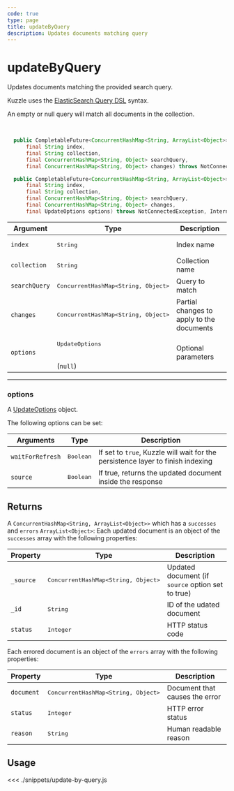```yaml
---
code: true
type: page
title: updateByQuery
description: Updates documents matching query
---
```


# updateByQuery

Updates documents matching the provided search query.

Kuzzle uses the [ElasticSearch Query DSL](https://www.elastic.co/guide/en/elasticsearch/reference/7.4/query-dsl.html) syntax.

An empty or null query will match all documents in the collection.

<br/>

```java
  public CompletableFuture<ConcurrentHashMap<String, ArrayList<Object>>> updateByQuery(
      final String index,
      final String collection,
      final ConcurrentHashMap<String, Object> searchQuery,
      final ConcurrentHashMap<String, Object> changes) throws NotConnectedException, InternalException

  public CompletableFuture<ConcurrentHashMap<String, ArrayList<Object>>> updateByQuery(
      final String index,
      final String collection,
      final ConcurrentHashMap<String, Object> searchQuery,
      final ConcurrentHashMap<String, Object> changes,
      final UpdateOptions options) throws NotConnectedException, InternalException
```

| Argument           | Type                                         | Description     |
| ------------------ | -------------------------------------------- | --------------- |
| `index`            | <pre>String</pre>                            | Index name      |
| `collection`       | <pre>String</pre>                            | Collection name |
| `searchQuery`      | <pre>ConcurrentHashMap<String, Object></pre> | Query to match  |
| `changes`          | <pre>ConcurrentHashMap<String, Object></pre> | Partial changes to apply to the documents |
| `options`          | <pre>UpdateOptions</pre><br>(`null`)         | Optional parameters               |

---

### options

A [UpdateOptions](/sdk/java/3/core-classes/update-options) object.

The following options can be set:

| Arguments          | Type                                         | Description                       |
| ------------------ | -------------------------------------------- | --------------------------------- |
| `waitForRefresh`   | <pre>Boolean</pre>                           | If set to `true`, Kuzzle will wait for the persistence layer to finish indexing|
| `source`           | <pre>Boolean</pre>                           | If true, returns the updated document inside the response |

## Returns

A `ConcurrentHashMap<String, ArrayList<Object>>` which has a `successes` and `errors` `ArrayList<Object>`:
Each updated document is an object of the `successes` array with the following properties:

| Property     | Type                                         | Description                      |
|------------- |--------------------------------------------- |--------------------------------- |
| `_source`    | <pre>ConcurrentHashMap<String, Object></pre> | Updated document (if `source` option set to true)  |
| `_id`        | <pre>String</pre>                            | ID of the udated document                   |
| `status`     | <pre>Integer</pre>                           | HTTP status code |

Each errored document is an object of the `errors` array with the following properties:

| Property     | Type                                         | Description                      |
|------------- |--------------------------------------------- |--------------------------------- |
| `document`   | <pre>ConcurrentHashMap<String, Object></pre> | Document that causes the error   |
| `status`     | <pre>Integer</pre>                           | HTTP error status                |
| `reason`     | <pre>String</pre>                            | Human readable reason |

## Usage

<<< ./snippets/update-by-query.js